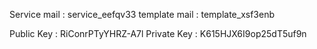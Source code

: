 Service mail : service_eefqv33
template mail : template_xsf3enb

Public Key : RiConrPTyYHRZ-A7l
Private Key : K615HJX6I9op25dT5uf9n
